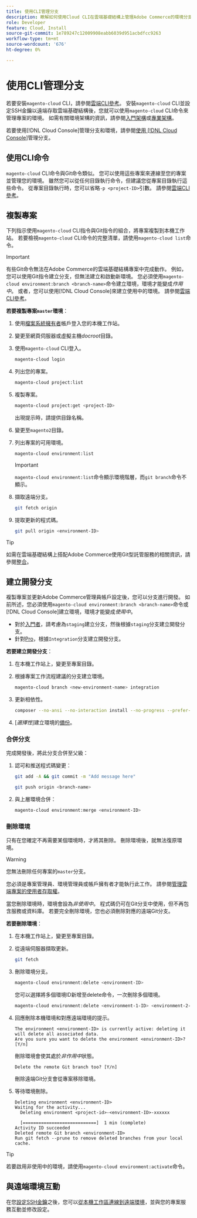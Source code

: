 ```yaml
---
title: 使用CLI管理分支
description: 瞭解如何使用Cloud CLI在雲端基礎結構上管理Adobe Commerce的環境分支。
role: Developer
feature: Cloud, Install
source-git-commit: 1e789247c12009908eabb6039d951acbdfcc9263
workflow-type: tm+mt
source-wordcount: '676'
ht-degree: 0%

---
```


# 使用CLI管理分支

若要安裝`magento-cloud` CLI，請參閱[雲端CLI參考](../dev-tools/cloud-cli-overview.md)。 安裝`magento-cloud` CLI並設定SSH金鑰以遠端存取雲端基礎結構後，您就可以使用`magento-cloud` CLI命令來管理專案的環境。 如需有關環境架構的資訊，請參閱[入門架構](../architecture/starter-architecture.md)或[專業架構](../architecture/pro-architecture.md)。

若要使用[!DNL Cloud Console]管理分支和環境，請參閱[使用 [!DNL Cloud Console]](../project/console-branches.md)管理分支。

## 使用CLI命令

`magento-cloud` CLI命令與Git命令類似。 您可以使用這些專案來連線至您的專案並管理您的環境。 雖然您可以從任何目錄執行命令，但建議您從專案目錄執行這些命令。 從專案目錄執行時，您可以省略`-p <project-ID>`引數。 請參閱[雲端CLI參考](../dev-tools/cloud-cli-overview.md)。

## 複製專案

下列指示使用`magento-cloud` CLI指令與Git指令的組合，將專案複製到本機工作站。 若要檢視`magento-cloud` CLI命令的完整清單，請使用`magento-cloud list`命令。

>[!IMPORTANT]
>
>有些Git命令無法在Adobe Commerce的雲端基礎結構專案中完成動作。 例如，您可以使用Git指令建立分支，但無法建立和啟動新環境。 您必須使用`magento-cloud environment:branch <branch-name>`命令建立環境，環境才能變成&#x200B;_作用中_。 或者，您可以使用[!DNL Cloud Console]來建立使用中的環境。 請參閱[雲端CLI參考](../dev-tools/cloud-cli-overview.md#git-commands)。

**若要複製專案`master`環境**：

1. 使用[檔案系統擁有者](https://experienceleague.adobe.com/docs/commerce-operations/installation-guide/prerequisites/file-system/configure-permissions.html)帳戶登入您的本機工作站。

1. 變更至網頁伺服器或虛擬主機&#x200B;_docroot_&#x200B;目錄。

1. 使用`magento-cloud` CLI登入。

   ```bash
   magento-cloud login
   ```

1. 列出您的專案。

   ```bash
   magento-cloud project:list
   ```

1. 複製專案。

   ```bash
   magento-cloud project:get <project-ID>
   ```

   出現提示時，請提供目錄名稱。

1. 變更至`magento2`目錄。

1. 列出專案的可用環境。

   ```bash
   magento-cloud environment:list
   ```

   >[!IMPORTANT]
   >
   >`magento-cloud environment:list`命令顯示環境階層，而`git branch`命令不顯示。

1. 擷取遠端分支。

   ```bash
   git fetch origin
   ```

1. 提取更新的程式碼。

   ```bash
   git pull origin <environment-ID>
   ```

>[!TIP]
>
>如需在雲端基礎結構上搭配Adobe Commerce使用Git型託管服務的相關資訊，請參閱[整合](../integrations/overview.md)。

## 建立開發分支

複製專案並更新Adobe Commerce管理員帳戶設定後，您可以分支進行開發。 如前所述，您必須使用`magento-cloud environment:branch <branch-name>`命令或[!DNL Cloud Console]建立環境，環境才能變成&#x200B;_使用中_。

- 對於[入門者](../architecture/starter-develop-deploy-workflow.md#clone-and-branch)，請考慮為`staging`建立分支，然後根據`staging`分支建立開發分支。
- 針對[Pro](../architecture/pro-develop-deploy-workflow.md#development-workflow)，根據`Integration`分支建立開發分支。

**若要建立開發分支**：

1. 在本機工作站上，變更至專案目錄。

1. 根據專案工作流程建議的分支建立環境。

   ```bash
   magento-cloud branch <new-environment-name> integration
   ```

1. 更新相依性。

   ```bash
   composer --no-ansi --no-interaction install --no-progress --prefer-dist --optimize-autoloader
   ```

1. [_選擇性_]&#x200B;建立環境的[備份](../storage/snapshots.md)。

### 合併分支

完成開發後，將此分支合併至父級：

1. 認可和推送程式碼變更：

   ```bash
   git add -A && git commit -m "Add message here"
   ```

   ```bash
   git push origin <branch-name>
   ```

1. 與上層環境合併：

   ```bash
   magento-cloud environment:merge <environment-ID>
   ```

### 刪除環境

只有在您確定不再需要某個環境時，才將其刪除。 刪除環境後，就無法復原環境。

>[!WARNING]
>
>您無法刪除任何專案的`master`分支。

您必須是專案管理員、環境管理員或帳戶擁有者才能執行此工作。 請參閱[管理雲端專案的使用者存取權](../project/user-access.md)。

當您刪除環境時，環境會設為&#x200B;_非使用中_。 程式碼仍可在Git分支中使用，但不再包含服務或資料庫。 若要完全刪除環境，您也必須刪除對應的遠端Git分支。

**若要刪除環境**：

1. 在本機工作站上，變更至專案目錄。

1. 從遠端伺服器擷取更新。

   ```bash
   git fetch
   ```

1. 刪除環境分支。

   ```bash
   magento-cloud environment:delete <environment-ID>
   ```

   您可以選擇將多個環境ID新增至delete命令，一次刪除多個環境。

   ```bash
   magento-cloud environment:delete <environment-1-ID> <environment-2-ID>
   ```

1. 回應刪除本機環境和對應遠端環境的提示。

   ```
   The environment <environment-ID> is currently active: deleting it will delete all associated data.
   Are you sure you want to delete the environment <environment-ID>? [Y/n]
   ```

   刪除環境會使其處於&#x200B;_非作用中_&#x200B;狀態。

   ```
   Delete the remote Git branch too? [Y/n]
   ```

   刪除遠端Git分支會從專案移除環境。

1. 等待環境刪除。

   ```
   Deleting environment <environment-ID>
   Waiting for the activity...
     Deleting environment <project-id>-<environment-ID>-xxxxxx
   
     [============================]  1 min (complete)
   Activity ID succeeded
   Deleted remote Git branch <environment-ID>
   Run git fetch --prune to remove deleted branches from your local cache.
   ```

>[!TIP]
>
>若要啟用非使用中的環境，請使用`magento-cloud environment:activate`命令。

## 與遠端環境互動

在您[設定SSH金鑰](../development/secure-connections.md)之後，您可以[從本機工作區連線到遠端環境](../development/secure-connections.md#connect-to-a-remote-environment)，並與您的專案服務互動並修改設定。
